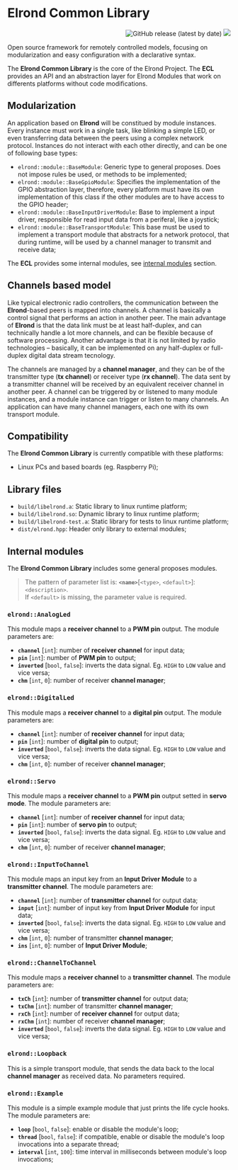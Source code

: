 # Elrond Common Library

<p align="right" >
 <img alt="GitHub release (latest by date)" src="https://img.shields.io/github/v/release/edwino.stein/elrond-common">
 <img src="https://github.com/edwino-stein/elrond-common/workflows/Build%20and%20test/badge.svg" />
</p>

Open source framework for remotely controlled models, focusing on modularization and easy configuration with a declarative syntax.

The **Elrond Common Library** is the core of the Elrond Project. The **ECL** provides an API and an abstraction layer for Elrond Modules that work on differents platforms without code modifications.

## Modularization

An application based on **Elrond** will be constitued by module instances. Every instance must work in a single task, like blinking a simple LED, or even transferring data between the peers using a complex network protocol. Instances do not interact with each other directly, and can be one of following base types:


 - `elrond::module::BaseModule`: Generic type to general proposes. Does not impose rules be used, or methods to be implemented;
 - `elrond::module::BaseGpioModule`: Specifies the implementation of the GPIO abstraction layer, therefore, every platform must have its own implementation of this class if the other modules are to have access to the GPIO header;
 - `elrond::module::BaseInputDriverModule`: Base to implement a input driver, responsible for read input data from a periferal, like a joystick;
 - `elrond::module::BaseTransportModule`: This base must be used to implement a transport module that abstracts for a network protocol, that during runtime, will be used by a channel manager to transmit and receive data;

The **ECL** provides some internal modules, see [internal modules](#internal-modules) section.

## Channels based model

Like typical electronic radio controllers, the communication between the **Elrond**-based peers is mapped into channels. A channel is basically a control signal that performs an action in another peer. The main advantage of **Elrond** is that the data link must be at least half-duplex, and can technically handle a lot more channels, and can be flexible because of software processing. Another advantage is that it is not limited by radio technologies – basically, it can be implemented on any half-duplex or full-duplex digital data stream tecnology.

The channels are managed by a **channel manager**, and they can be of the transmitter type (**tx channel**) or receiver type (**rx channel**). The data sent by a transmitter channel will be received by an equivalent receiver channel in another peer. A channel can be triggered by or listened to many module instances, and a module instance can trigger or listen to many channels. An application can have many channel managers, each one with its own transport module.

## Compatibility

The **Elrond Common Library** is currently compatible with these platforms:

 - Linux PCs and based boards (eg. Raspberry Pi);


## Library files

 - `build/libelrond.a`: Static library to linux runtime platform;
 - `build/libelrond.so`: Dynamic library to linux runtime platform;
 - `build/libelrond-test.a`: Static library for tests to linux runtime platform;
 - `dist/elrond.hpp`: Header only library to external modules;

## Internal modules
The **Elrond Common Library** includes some general proposes modules.

> The pattern of parameter list is: **`<name>`**[`<type>`, `<default>`]: `<description>`.<br/>
> If `<default>` is missing, the parameter value is required.

### `elrond::AnalogLed`
This module maps a **receiver channel** to a **PWM pin** output. The module parameters are:

 - **`channel`** [`int`]: number of **receiver channel** for input data;
 - **`pin`** [`int`]: number of **PWM pin** to output;
 - **`inverted`** [`bool`, `false`]: inverts the data signal. Eg. `HIGH` to `LOW` value and vice versa;
 - **`chm`** [`int`, `0`]: number of receiver **channel manager**;

### `elrond::DigitalLed`
This module maps a **receiver channel** to a **digital pin** output. The module parameters are:

 - **`channel`** [`int`]: number of **receiver channel** for input data;
 - **`pin`** [`int`]: number of **digital pin** to output;
 - **`inverted`** [`bool`, `false`]: inverts the data signal. Eg. `HIGH` to `LOW` value and vice versa;
 - **`chm`** [`int`, `0`]: number of receiver **channel manager**;

### `elrond::Servo`
This module maps a **receiver channel** to a **PWM pin** output setted in **servo mode**. The module parameters are:

 - **`channel`** [`int`]: number of **receiver channel** for input data;
 - **`pin`** [`int`]: number of **servo pin** to output;
 - **`inverted`** [`bool`, `false`]: inverts the data signal. Eg. `HIGH` to `LOW` value and vice versa;
 - **`chm`** [`int`, `0`]: number of receiver **channel manager**;

### `elrond::InputToChannel`
This module maps an input key from an **Input Driver Module** to a **transmitter channel**. The module parameters are:

 - **`channel`** [`int`]: number of **transmitter channel** for output data;
 - **`input`** [`int`]: number of input key from **Input Driver Module** for input data;
 - **`inverted`** [`bool`, `false`]: inverts the data signal. Eg. `HIGH` to `LOW` value and vice versa;
 - **`chm`** [`int`, `0`]: number of transmitter **channel manager**;
 - **`ins`** [`int`, `0`]: number of **Input Driver Module**;

### `elrond::ChannelToChannel`
This module maps a **receiver channel** to a **transmitter channel**. The module parameters are:

 - **`txCh`** [`int`]: number of **transmitter channel** for output data;
 - **`txChm`** [`int`]: number of transmitter **channel manager**;
 - **`rxCh`** [`int`]: number of **receiver channel** for output data;
 - **`rxChm`** [`int`]: number of receiver **channel manager**;
 - **`inverted`** [`bool`, `false`]: inverts the data signal. Eg. `HIGH` to `LOW` value and vice versa;

### `elrond::Loopback`
This is a simple transport module, that sends the data back to the local **channel manager** as received data. No parameters required.

### `elrond::Example`
This module is a simple example module that just prints the life cycle hooks. The module parameters are:

 - **`loop`** [`bool`, `false`]: enable or disable the module's loop;
 - **`thread`** [`bool`, `false`]: if compatible, enable or disable the module's loop invocations into a separate thread;
 - **`interval`** [`int`, `100`]: time interval in milliseconds between module's loop invocations;
